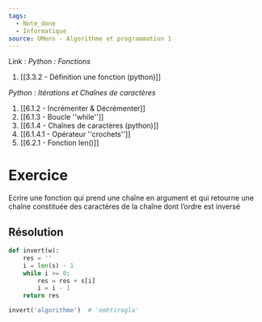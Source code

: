 ```yaml
---
tags:
  - Note_done
  - Informatique
source: UMons - Algorithme et programmation 1
---
```


Link :
_Python : Fonctions_
1. [[3.3.2 - Définition une fonction (python)]]

_Python : Itérations et Chaînes de caractères_
1. [[6.1.2 - Incrémenter & Décrémenter]]
2. [[6.1.3 - Boucle ''while'']]
3. [[6.1.4 - Chaînes de caractères (python)]]
4. [[6.1.4.1 - Opérateur ''crochets'']]
5. [[6.2.1 - Fonction len()]]

# Exercice 
Ecrire une fonction qui prend une chaîne en argument et qui retourne une chaîne constituée des caractères de la chaîne dont l’ordre est inversé

## Résolution
```python
def invert(w):
	res = '' 
	i = len(s) - 1 
	while i >= 0: 
		res = res + s[i] 
		i = i - 1 
	return res

invert('algorithme')  # 'emhtirogla'
```
